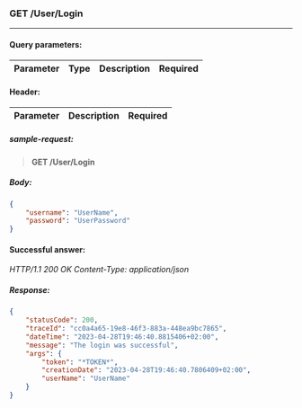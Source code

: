 ### GET /User/Login
---

#### Query parameters:

| Parameter | Type | Description | Required |
| --- | --- | --- | --- |

#### Header:

| Parameter | Description | Required |
| --- | --- | --- |

##### sample-request:

> **GET /User/Login**

##### Body:

```json
{
    "username": "UserName",
    "password": "UserPassword"
}
```

#### Successful answer:

*HTTP/1.1 200 OK
Content-Type: application/json*

##### Response:

```json
{
    "statusCode": 200,
    "traceId": "cc0a4a65-19e8-46f3-883a-448ea9bc7865",
    "dateTime": "2023-04-28T19:46:40.8815406+02:00",
    "message": "The login was successful",
    "args": {
        "token": "*TOKEN*",
        "creationDate": "2023-04-28T19:46:40.7806409+02:00",
        "userName": "UserName"
    }
}
```